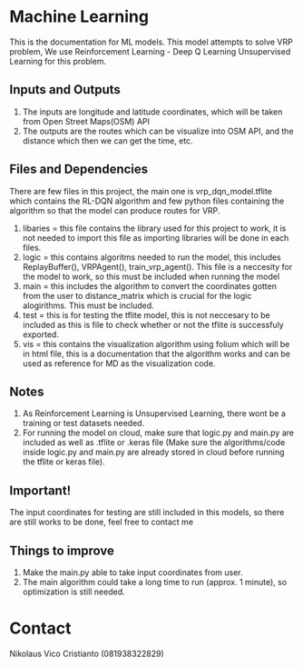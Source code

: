 # Machine Learning
This is the documentation for ML models. This model attempts to solve VRP problem, We use Reinforcement Learning - Deep Q Learning Unsupervised Learning for this problem.

## Inputs and Outputs
1. The inputs are longitude and latitude coordinates, which will be taken from Open Street Maps(OSM) API
2. The outputs are the routes which can be visualize into OSM API, and the distance which then we can get the time, etc.

## Files and Dependencies
There are few files in this project, the main one is vrp_dqn_model.tflite which contains the RL-DQN algorithm and few python files containing the algorithm so that the model can produce routes for VRP.

1. libaries = this file contains the library used for this project to work, it is not needed to import this file as importing libraries will be done in each files.
2. logic = this contains algoritms needed to run the model, this includes ReplayBuffer(), VRPAgent(), train_vrp_agent(). This file is a neccesity for the model to work, so this must be included when running the model
3. main = this includes the algorithm to convert the coordinates gotten from the user to distance_matrix which is crucial for the logic alogirithms. This must be included.
4. test = this is for testing the tflite model, this is not neccesary to be included as this is file to check whether or not the tflite is successfuly exported.
5. vis = this contains the visualization algorithm using folium which will be in html file, this is a documentation that the algorithm works and can be used as reference for MD as the visualization code.

## Notes
1. As Reinforcement Learning is Unsupervised Learning, there wont be a training or test datasets needed.
2. For running the model on cloud, make sure that logic.py and main.py are included as well as .tflite or .keras file (Make sure the algorithms/code inside logic.py and main.py are already stored in cloud before running the tflite or keras file).

## Important!
The input coordinates for testing are still included in this models, so there are still works to be done, feel free to contact me

## Things to improve
1. Make the main.py able to take input coordinates from user.
2. The main algorithm could take a long time to run (approx. 1 minute), so optimization is still needed.

# Contact
Nikolaus Vico Cristianto (081938322829)

